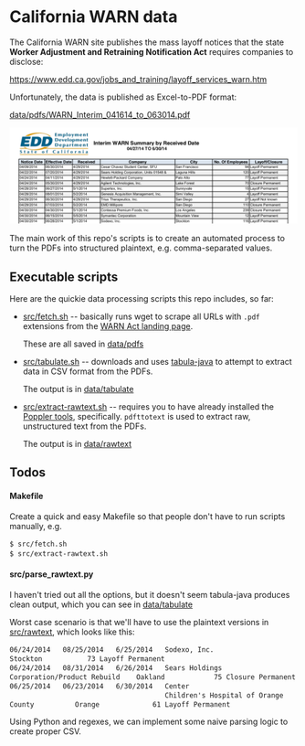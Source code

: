 # California WARN data

The California WARN site publishes the mass layoff notices that the state **Worker Adjustment and Retraining Notification Act** requires companies to disclose:

https://www.edd.ca.gov/jobs_and_training/layoff_services_warn.htm

Unfortunately, the data is published as Excel-to-PDF format:

[data/pdfs/WARN_Interim_041614_to_063014.pdf](data/pdfs/WARN_Interim_041614_to_063014.pdf)

<a href="data/pdfs/WARN_Interim_041614_to_063014.pdf">
<img src="_assets/images/warn-interim-2014-04-page-3.png" alt="warn-interim-2014-04-page-3.png">    
</a>


The main work of this repo's scripts is to create an automated process to turn the PDFs into structured plaintext, e.g. comma-separated values.


## Executable scripts

Here are the quickie data processing scripts this repo includes, so far:


- [src/fetch.sh](src/fetch.sh) -- basically runs wget to scrape all URLs with `.pdf` extensions from the [WARN Act landing page](https://www.edd.ca.gov/jobs_and_training/layoff_services_warn.htm). 

    These are all saved in [data/pdfs](data/pdfs)

- [src/tabulate.sh](src/tabulate.sh) -- downloads and uses [tabula-java](https://github.com/tabulapdf/tabula-java) to attempt to extract data in CSV format from the PDFs. 

    The output is in [data/tabulate](data/tabulate)

- [src/extract-rawtext.sh](src/extract-rawtext.sh) -- requires you to have already installed the [Poppler tools](https://poppler.freedesktop.org/), specifically. `pdfttotext` is used to extract raw, unstructured text from the PDFs.

    The output is in [data/rawtext](data/rawtext)    


## Todos

#### Makefile

Create a quick and easy Makefile so that people don't have to run scripts manually, e.g.

```sh
$ src/fetch.sh
$ src/extract-rawtext.sh
```

#### src/parse_rawtext.py

I haven't tried out all the options, but it doesn't seem tabula-java produces clean output, which you can see in [data/tabulate](data/tabulate)

Worst case scenario is that we'll have to use the plaintext versions in [src/rawtext](src/rawtext), which looks like this: 

```
06/24/2014   08/25/2014   6/25/2014   Sodexo, Inc.                                  Stockton           73 Layoff Permanent
06/24/2014   08/31/2014   6/26/2014   Sears Holdings Corporation/Product Rebuild    Oakland            75 Closure Permanent
06/25/2014   06/23/2014   6/30/2014   Center
                                      Children's Hospital of Orange County          Orange             61 Layoff Permanent
```




Using Python and regexes, we can implement some naive parsing logic to create proper CSV.





